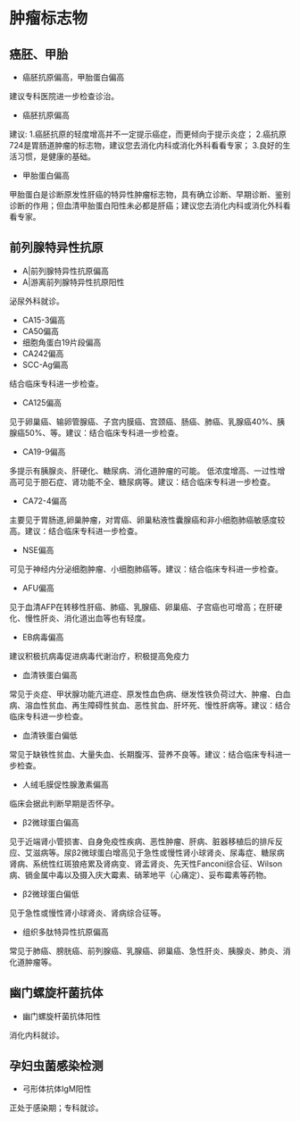 # 肿瘤标志物

## 癌胚、甲胎

+ 癌胚抗原偏高，甲胎蛋白偏高

建议专科医院进一步检查诊治。

+ 癌胚抗原偏高

建议:
1.癌胚抗原的轻度增高并不一定提示癌症，而更倾向于提示炎症；
2.癌抗原724是胃肠道肿瘤的标志物，建议您去消化内科或消化外科看看专家；
3.良好的生活习惯，是健康的基础。

+ 甲胎蛋白偏高

甲胎蛋白是诊断原发性肝癌的特异性肿瘤标志物，具有确立诊断、早期诊断、鉴别诊断的作用；但血清甲胎蛋白阳性未必都是肝癌；建议您去消化内科或消化外科看看专家。

## 前列腺特异性抗原

+ A|前列腺特异性抗原偏高
+ A|游离前列腺特异性抗原阳性

泌尿外科就诊。

+ CA15-3偏高
+ CA50偏高
+ 细胞角蛋白19片段偏高
+ CA242偏高
+ SCC-Ag偏高

结合临床专科进一步检查。

+ CA125偏高

见于卵巢癌、输卵管腺癌、子宫内膜癌、宫颈癌、肠癌、肺癌、乳腺癌40%、胰腺癌50%、等。建议：结合临床专科进一步检查。

+ CA19-9偏高

多提示有胰腺炎、肝硬化、糖尿病、消化道肿瘤的可能。 低浓度增高、一过性增高可见于胆石症、肾功能不全、糖尿病等。建议：结合临床专科进一步检查。

+ CA72-4偏高

主要见于胃肠道,卵巢肿瘤，对胃癌、卵巢粘液性囊腺癌和非小细胞肺癌敏感度较高。建议：结合临床专科进一步检查。

+ NSE偏高

可见于神经内分泌细胞肿瘤、小细胞肺癌等。建议：结合临床专科进一步检查。

+ AFU偏高

见于血清AFP在转移性肝癌、肺癌、乳腺癌、卵巢癌、子宫癌也可增高；在肝硬化、慢性肝炎、消化道出血等也有轻度。

+ EB病毒偏高

建议积极抗病毒促进病毒代谢治疗，积极提高免疫力

+ 血清铁蛋白偏高

常见于炎症、甲状腺功能亢进症、原发性血色病、继发性铁负荷过大、肿瘤、白血病、溶血性贫血、再生障碍性贫血、恶性贫血、肝坏死、慢性肝病等。建议：结合临床专科进一步检查。

+ 血清铁蛋白偏低

常见于缺铁性贫血、大量失血、长期腹泻、营养不良等。建议：结合临床专科进一步检查。

+ 人绒毛膜促性腺激素偏高

临床会据此判断早期是否怀孕。

+ β2微球蛋白偏高

见于近端肾小管损害、自身免疫性疾病、恶性肿瘤、肝病、脏器移植后的排斥反应、艾滋病等。尿β2微球蛋白增高见于急性或慢性肾小球肾炎、尿毒症、糖尿病肾病、系统性红斑狼疮累及肾病变、肾盂肾炎、先天性Fanconi综合征、Wilson病、镉金属中毒以及摄入庆大霉素、硝苯地平（心痛定）、妥布霉素等药物。

+ β2微球蛋白偏低

见于急性或慢性肾小球肾炎、肾病综合征等。

+ 组织多肽特异性抗原偏高

常见于肺癌、膀胱癌、前列腺癌、乳腺癌、卵巢癌、急性肝炎、胰腺炎、肺炎、消化道肿瘤等。

## 幽门螺旋杆菌抗体

+ 幽门螺旋杆菌抗体阳性

消化内科就诊。

## 孕妇虫菌感染检测

+ 弓形体抗体IgM阳性

正处于感染期；专科就诊。
